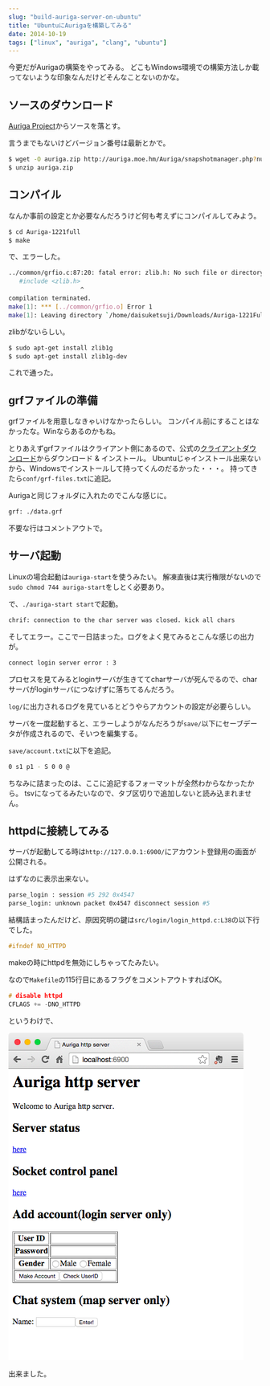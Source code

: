 ```yaml
---
slug: "build-auriga-server-on-ubuntu"
title: "UbuntuにAurigaを構築してみる"
date: 2014-10-19
tags: ["linux", "auriga", "clang", "ubuntu"]
---
```


今更だがAurigaの構築をやってみる。
どこもWindows環境での構築方法しか載ってないような印象なんだけどそんなことないのかな。

## ソースのダウンロード

[Auriga Project](http://auriga.moe.hm/Auriga/)からソースを落とす。

言うまでもないけどバージョン番号は最新とかで。

``` sh
$ wget -O auriga.zip http://auriga.moe.hm/Auriga/snapshotmanager.php?num=1221
$ unzip auriga.zip
```

## コンパイル

なんか事前の設定とか必要なんだろうけど何も考えずにコンパイルしてみよう。

``` sh
$ cd Auriga-1221full
$ make
```

で、エラーした。

``` sh
../common/grfio.c:87:20: fatal error: zlib.h: No such file or directory
   #include <zlib.h>
                    ^
compilation terminated.
make[1]: *** [../common/grfio.o] Error 1
make[1]: Leaving directory `/home/daisuketsuji/Downloads/Auriga-1221Full/src/map'
```

zlibがないらしい。

``` sh
$ sudo apt-get install zlib1g
$ sudo apt-get install zlib1g-dev
```

これで通った。

## grfファイルの準備

grfファイルを用意しなきゃいけなかったらしい。
コンパイル前にすることはなかったな。Winならあるのかもね。

とりあえずgrfファイルはクライアント側にあるので、公式の[クライアントダウンロード](http://ragnarokonline.gungho.jp/beginner/download.html)からダウンロード & インストール。
Ubuntuじゃインストール出来ないから、Windowsでインストールして持ってくんのだるかった・・・。
持ってきたら`conf/grf-files.txt`に追記。

Aurigaと同じフォルダに入れたのでこんな感じに。

``` sh
grf: ./data.grf
```

不要な行はコメントアウトで。

## サーバ起動

Linuxの場合起動は`auriga-start`を使うみたい。
解凍直後は実行権限がないので`sudo chmod 744 auriga-start`をしとく必要あり。

で、`./auriga-start start`で起動。

``` sh
chrif: connection to the char server was closed. kick all chars
```

そしてエラー。ここで一日詰まった。ログをよく見てみるとこんな感じの出力が。

``` sh
connect login server error : 3
```

プロセスを見てみるとloginサーバが生きててcharサーバが死んでるので、charサーバがloginサーバにつなげずに落ちてるんだろう。

`log/`に出力されるログを見ているとどうやらアカウントの設定が必要らしい。

サーバを一度起動すると、エラーしようがなんだろうが`save/`以下にセーブデータが作成されるので、そいつを編集する。

`save/account.txt`に以下を追記。

``` sh
0 s1 p1 - S 0 0 @
```

ちなみに詰まったのは、ここに追記するフォーマットが全然わからなかったから。
tsvになってるみたいなので、タブ区切りで追加しないと読み込まれません。

## httpdに接続してみる

サーバが起動してる時は`http://127.0.0.1:6900/`にアカウント登録用の画面が公開される。

はずなのに表示出来ない。

``` sh
parse_login : session #5 292 0x4547
parse_login: unknown packet 0x4547 disconnect session #5
```

結構詰まったんだけど、原因究明の鍵は`src/login/login_httpd.c:L38`の以下行でした。

``` c
#ifndef NO_HTTPD
```

makeの時にhttpdを無効にしちゃってたみたい。

なので`Makefile`の115行目にあるフラグをコメントアウトすればOK。

``` c
# disable httpd
CFLAGS += -DNO_HTTPD
```

というわけで、

[<img src="/images/2014-10-19/httpd.png" alt=" httpd">](/images/2014-10-19/httpd.png)

出来ました。

